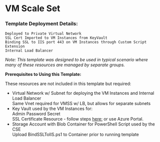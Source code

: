 # VM Scale Set
###    Template Deployment Details:
    Deployed to Private Virtual Network
    SSL Cert Imported to VM Instances from KeyVault 
    Binding SSL to IIS port 443 on VM Instances through Custom Script Extension
    Internal Load Balancer

_Note: This template was designed to be used in typical scenario where many of these resources are managed by separate groups._

**Prerequisites to Using this Template:**

These resources are not included in this template but required:
* Virtual Network w/ Subnet for deploying the VM Instances and Internal Load Balancer  
    Same Vnet required for VMSS w/ LB, but allows for separate subnets
* Key Vault used by the VM Instances for:  
    Admin Password Secret  
    SSL Certificate Resource - follow steps [here:](https://docs.microsoft.com/en-us/azure/virtual-machines/windows/tutorial-secure-web-server#generate-a-certificate-and-store-in-key-vault) or use Azure Portal. 
* Storage Account with Blob Container for PowerShell Script used by the CSE  
    Upload BindSSLToIIS.ps1 to Container prior to running template
